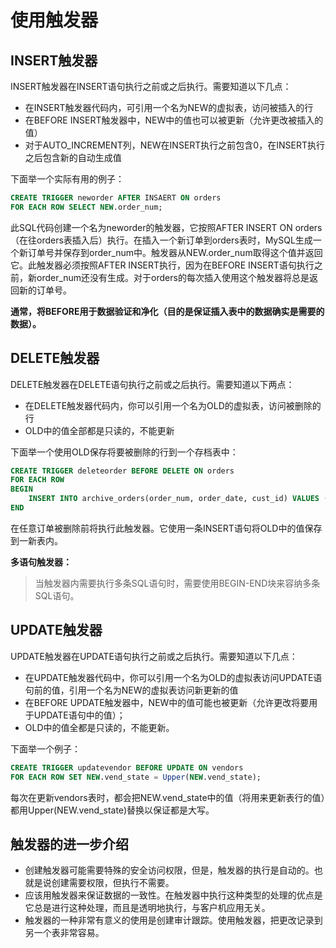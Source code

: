 # 使用触发器

## INSERT触发器

INSERT触发器在INSERT语句执行之前或之后执行。需要知道以下几点：

* 在INSERT触发器代码内，可引用一个名为NEW的虚拟表，访问被插入的行
* 在BEFORE INSERT触发器中，NEW中的值也可以被更新（允许更改被插入的值）
* 对于AUTO_INCREMENT列，NEW在INSERT执行之前包含0，在INSERT执行之后包含新的自动生成值

下面举一个实际有用的例子：

```sql
CREATE TRIGGER neworder AFTER INSAERT ON orders
FOR EACH ROW SELECT NEW.order_num;
```

此SQL代码创建一个名为neworder的触发器，它按照AFTER INSERT ON orders（在往orders表插入后）执行。在插入一个新订单到orders表时，MySQL生成一个新订单号并保存到order_num中。触发器从NEW.order_num取得这个值并返回它。此触发器必须按照AFTER INSERT执行，因为在BEFORE INSERT语句执行之前，新order_num还没有生成。对于orders的每次插入使用这个触发器将总是返回新的订单号。

**通常，将BEFORE用于数据验证和净化（目的是保证插入表中的数据确实是需要的数据）。**

## DELETE触发器

DELETE触发器在DELETE语句执行之前或之后执行。需要知道以下两点：

* 在DELETE触发器代码内，你可以引用一个名为OLD的虚拟表，访问被删除的行
* OLD中的值全部都是只读的，不能更新

下面举一个使用OLD保存将要被删除的行到一个存档表中：

```sql
CREATE TRIGGER deleteorder BEFORE DELETE ON orders
FOR EACH ROW
BEGIN
    INSERT INTO archive_orders(order_num, order_date, cust_id) VALUES (OLD.order_num, OLD.order_date, OLD.cust_id);
END
```

在任意订单被删除前将执行此触发器。它使用一条INSERT语句将OLD中的值保存到一新表内。

**多语句触发器：**
> 当触发器内需要执行多条SQL语句时，需要使用BEGIN-END块来容纳多条SQL语句。

## UPDATE触发器

UPDATE触发器在UPDATE语句执行之前或之后执行。需要知道以下几点：

* 在UPDATE触发器代码中，你可以引用一个名为OLD的虚拟表访问UPDATE语句前的值，引用一个名为NEW的虚拟表访问新更新的值
* 在BEFORE UPDATE触发器中，NEW中的值可能也被更新（允许更改将要用于UPDATE语句中的值）；
* OLD中的值全都是只读的，不能更新。

下面举一个例子：

```sql
CREATE TRIGGER updatevendor BEFORE UPDATE ON vendors
FOR EACH ROW SET NEW.vend_state = Upper(NEW.vend_state);
```

每次在更新vendors表时，都会把NEW.vend_state中的值（将用来更新表行的值）都用Upper(NEW.vend_state)替换以保证都是大写。

## 触发器的进一步介绍

* 创建触发器可能需要特殊的安全访问权限，但是，触发器的执行是自动的。也就是说创建需要权限，但执行不需要。
* 应该用触发器来保证数据的一致性。在触发器中执行这种类型的处理的优点是它总是进行这种处理，而且是透明地执行，与客户机应用无关。
* 触发器的一种非常有意义的使用是创建审计跟踪。使用触发器，把更改记录到另一个表非常容易。

